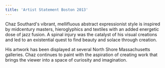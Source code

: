 ```yaml
---
title: 'Artist Statement Boston 2013'
---
```


Chaz Southard's vibrant, mellifluous abstract expressionist style is inspired by midcentury masters, hieroglyphics and textiles with an added energetic dose of jazz fusion. A spinal injury was the catalyst of his visual creations and led to an existential quest to find beauty and solace through creation.

His artwork has been displayed at several North Shore Massachusetts galleries.  Chaz continues to paint with the aspiration of creating work that brings the viewer into a space of curiosity and imagination.
